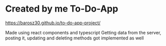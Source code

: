 # Created by me To-Do-App

https://barosz30.github.io/to-do-app-project/

Made using react components and typescript
Getting data from the server, posting it, updating and deleting methods got implemented as well
